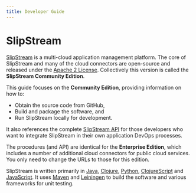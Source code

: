 ```yaml
---
title: Developer Guide
---
```


# SlipStream

[SlipStream][ss-product] is a multi-cloud application management
platform.  The core of SlipStream and many of the cloud connectors are
open-source and released under the [Apache 2 License][apache2].
Collectively this version is called the **SlipStream Community
Edition**.

This guide focuses on the **Community Edition**, providing information
on how to:

 - Obtain the source code from GitHub,
 - Build and package the software, and
 - Run SlipStream locally for development.

It also references the complete [SlipStream API][ssapi] for those
developers who want to integrate SlipStream in their own application
DevOps processes.

The procedures (and API) are identical for the **Enterprise Edition**,
which includes a number of additional cloud connectors for public
cloud services.  You only need to change the URLs to those for this
edition.

SlipStream is written primarily in [Java], [Clojure], [Python],
[ClojureScript] and [JavaScript].  It uses [Maven] and [Leiningen] to
build the software and various frameworks for unit testing.

[Java]: https://www.java.com
[Clojure]: http://clojure.org
[Python]: https://www.python.org
[ClojureScript]: https://github.com/clojure/clojurescript
[JavaScript]: https://developer.mozilla.org/en-US/docs/Web/JavaScript
[Maven]: https://maven.apache.org/
[Leiningen]: http://leiningen.org

[ssapi]: http://ssapi.sixsq.com
[ss-product]: http://sixsq.com/products/slipstream.html
[apache2]: http://www.apache.org/licenses/LICENSE-2.0.html
